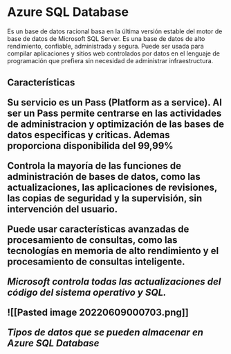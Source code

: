 # Azure SQL Database
Es un base de datos racional basa en la última versión estable del motor de base de datos de Microsoft SQL Server. Es una base de datos de alto rendimiento, confiable,  administrada y segura. Puede  ser usada para compilar aplicaciones y sitios web controlados por datos en el lenguaje de programación que prefiera sin necesidad de administrar infraestructura.
 
 <h2> Características 

Su servicio es un Pass (Platform as a service). Al ser un Pass permite centrarse en las actividades de administracion y optimización de las bases de datos especificas y criticas. Ademas proporciona disponibilida del 99,99% 

Controla la mayoría de las funciones de administración de bases de datos, como las actualizaciones, las aplicaciones de revisiones, las copias de seguridad y la supervisión, sin intervención del usuario.

Puede usar características avanzadas de procesamiento de consultas, como las tecnologías en memoria de alto rendimiento y el procesamiento de consultas inteligente.

_Microsoft controla todas las actualizaciones del código del sistema operativo y SQL._

![[Pasted image 20220609000703.png]]

_Tipos de datos que se pueden almacenar en Azure SQL Database_